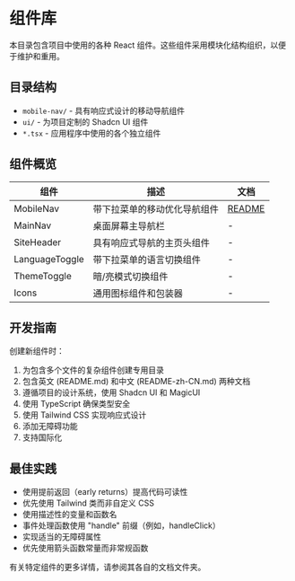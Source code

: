 # 组件库

本目录包含项目中使用的各种 React 组件。这些组件采用模块化结构组织，以便于维护和重用。

## 目录结构

- `mobile-nav/` - 具有响应式设计的移动导航组件
- `ui/` - 为项目定制的 Shadcn UI 组件
- `*.tsx` - 应用程序中使用的各个独立组件

## 组件概览

| 组件           | 描述                         | 文档                                   |
| -------------- | ---------------------------- | -------------------------------------- |
| MobileNav      | 带下拉菜单的移动优化导航组件 | [README](./mobile-nav/README-zh-CN.md) |
| MainNav        | 桌面屏幕主导航栏             | -                                      |
| SiteHeader     | 具有响应式导航的主页头组件   | -                                      |
| LanguageToggle | 带下拉菜单的语言切换组件     | -                                      |
| ThemeToggle    | 暗/亮模式切换组件            | -                                      |
| Icons          | 通用图标组件和包装器         | -                                      |

## 开发指南

创建新组件时：

1. 为包含多个文件的复杂组件创建专用目录
2. 包含英文 (README.md) 和中文 (README-zh-CN.md) 两种文档
3. 遵循项目的设计系统，使用 Shadcn UI 和 MagicUI
4. 使用 TypeScript 确保类型安全
5. 使用 Tailwind CSS 实现响应式设计
6. 添加无障碍功能
7. 支持国际化

## 最佳实践

- 使用提前返回（early returns）提高代码可读性
- 优先使用 Tailwind 类而非自定义 CSS
- 使用描述性的变量和函数名
- 事件处理函数使用 "handle" 前缀（例如，handleClick）
- 实现适当的无障碍属性
- 优先使用箭头函数常量而非常规函数

有关特定组件的更多详情，请参阅其各自的文档文件夹。
